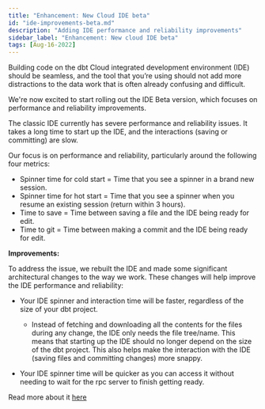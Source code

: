 ```yaml
---
title: "Enhancement: New Cloud IDE beta"
id: "ide-improvements-beta.md"
description: "Adding IDE performance and reliability improvements"
sidebar_label: "Enhancement: New cloud IDE beta"
tags: [Aug-16-2022]
---
```


Building code on the dbt Cloud integrated development environment (IDE) should be seamless, and the tool that you’re using should not add more distractions to the data work that is often already confusing and difficult.

We're now excited to start rolling out the IDE Beta version, which focuses on performance and reliability improvements.

The classic IDE currently has severe performance and reliability issues. It takes a long time to start up the IDE, and the interactions (saving or committing) are slow.

Our focus is on performance and reliability, particularly around the following four metrics:

- Spinner time for cold start = Time that you see a spinner in a brand new session.
- Spinner time for hot start = Time that you see a spinner when you resume an existing session (return within 3 hours).
- Time to save = Time between saving a file and the IDE being ready for edit.
- Time to git = Time between making a commit and the IDE being ready for edit.

**Improvements:**

To address the issue, we rebuilt the IDE and made some significant architectural changes to the way we work. These changes will help improve the IDE performance and reliability:

- Your IDE spinner and interaction time will be faster, regardless of the size of your dbt project.
    - Instead of fetching and downloading all the contents for the files during any change, the IDE only needs the file tree/name. This means that starting up the IDE should no longer depend on the size of the dbt project. This also helps make the interaction with the IDE (saving files and committing changes) more snappy.

- Your IDE spinner time will be quicker as you can access it without needing to wait for the rpc server to finish getting ready.

Read more about it [here](https://www.getdbt.com/blog/staging-highlights-the-latest-from-dbt-labs/)
